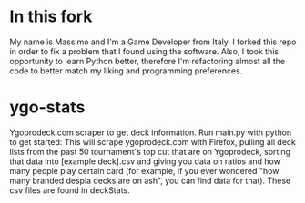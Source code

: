 # In this fork
My name is Massimo and I'm a Game Developer from Italy.
I forked this repo in order to fix a problem that I found using the software.
Also, I took this opportunity to learn Python better, therefore I'm refactoring almost all the code to better match my liking and programming preferences.

# ygo-stats

Ygoprodeck.com scraper to get deck information. Run main.py with python to get started: This will scrape ygoprodeck.com with Firefox, pulling all deck lists from the past 50 tournament's top cut that are on Ygoprodeck, sorting that data into [example deck].csv and giving you data on ratios and how many people play certain card (for example, if you ever wondered "how many branded despia decks are on ash", you can find data for that). These csv files are found in deckStats. 
